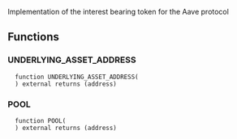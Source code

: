 Implementation of the interest bearing token for the Aave protocol


## Functions
### UNDERLYING_ASSET_ADDRESS
```solidity
  function UNDERLYING_ASSET_ADDRESS(
  ) external returns (address)
```




### POOL
```solidity
  function POOL(
  ) external returns (address)
```




